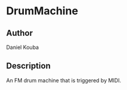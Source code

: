 # DrumMachine

## Author

Daniel Kouba

## Description

An FM drum machine that is triggered by MIDI.

